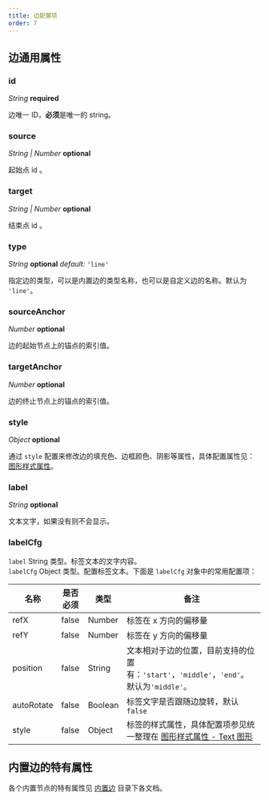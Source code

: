 ```yaml
---
title: 边配置项
order: 7
---
```


## 边通用属性

### id

<description> _String_ **required** </description>

边唯一 ID，**必须**是唯一的 string。

### source

<description> _String | Number_ **optional** </description>

起始点 id 。

### target

<description> _String | Number_ **optional** </description>

结束点 id 。

### type

<description> _String_ **optional** _default:_ `'line'`</description>

指定边的类型，可以是内置边的类型名称，也可以是自定义边的名称。默认为 `'line'`。

### sourceAnchor

<description> _Number_ **optional** </description>

边的起始节点上的锚点的索引值。

### targetAnchor

<description> _Number_ **optional** </description>

边的终止节点上的锚点的索引值。

### style

<description> _Object_ **optional** </description>

通过 `style` 配置来修改边的填充色、边框颜色、阴影等属性，具体配置属性见：[图形样式属性](/zh/docs/api/shapeProperties)。

### label

<description> _String_ **optional** </description>

文本文字，如果没有则不会显示。

### labelCfg

`label` String 类型。标签文本的文字内容。<br />`labelCfg` Object 类型。配置标签文本。下面是 `labelCfg` 对象中的常用配置项：

| 名称 | 是否必须 | 类型 | 备注 |
| --- | --- | --- | --- |
| refX | false | Number | 标签在 x 方向的偏移量 |
| refY | false | Number | 标签在 y 方向的偏移量 |
| position | false | String | 文本相对于边的位置，目前支持的位置有：`'start'`，`'middle'`，`'end'`。默认为`'middle'`。 |
| autoRotate | false | Boolean | 标签文字是否跟随边旋转，默认 `false` |
| style | false | Object | 标签的样式属性，具体配置项参见统一整理在 [图形样式属性 - Text 图形](/zh/docs/api/shapeProperties/#文本-text) |

## 内置边的特有属性

各个内置节点的特有属性见 [内置边](/zh/docs/manual/middle/elements/edges/defaultEdge) 目录下各文档。
